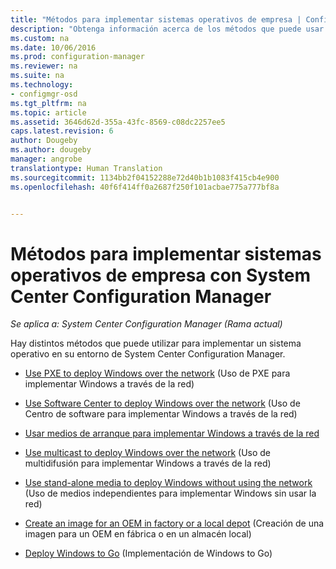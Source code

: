 ```yaml
---
title: "Métodos para implementar sistemas operativos de empresa | Configuration Manager"
description: "Obtenga información acerca de los métodos que puede usar para implementar sistemas operativos de empresa en su entorno de System Center Configuration Manager."
ms.custom: na
ms.date: 10/06/2016
ms.prod: configuration-manager
ms.reviewer: na
ms.suite: na
ms.technology:
- configmgr-osd
ms.tgt_pltfrm: na
ms.topic: article
ms.assetid: 3646d62d-355a-43fc-8569-c08dc2257ee5
caps.latest.revision: 6
author: Dougeby
ms.author: dougeby
manager: angrobe
translationtype: Human Translation
ms.sourcegitcommit: 1134bb2f04152288e72d40b1b1083f415cb4e900
ms.openlocfilehash: 40f6f414ff0a2687f250f101acbae775a777bf8a


---
```

# <a name="methods-to-deploy-enterprise-operating-systems-using-system-center-configuration-manager"></a>Métodos para implementar sistemas operativos de empresa con System Center Configuration Manager

*Se aplica a: System Center Configuration Manager (Rama actual)*

Hay distintos métodos que puede utilizar para implementar un sistema operativo en su entorno de System Center Configuration Manager. 

-   [Use PXE to deploy Windows over the network](use-pxe-to-deploy-windows-over-the-network.md) (Uso de PXE para implementar Windows a través de la red)  

-   [Use Software Center to deploy Windows over the network](use-software-center-to-deploy-windows-over-the-network.md) (Uso de Centro de software para implementar Windows a través de la red)  

-   [Usar medios de arranque para implementar Windows a través de la red](use-bootable-media-to-deploy-windows-over-the-network.md)  

-   [Use multicast to deploy Windows over the network](use-multicast-to-deploy-windows-over-the-network.md) (Uso de multidifusión para implementar Windows a través de la red)  

-   [Use stand-alone media to deploy Windows without using the network](use-stand-alone-media-to-deploy-windows-without-using-the-network.md) (Uso de medios independientes para implementar Windows sin usar la red)  

-   [Create an image for an OEM in factory or a local depot](create-an-image-for-an-oem-in-factory-or-a-local-depot.md) (Creación de una imagen para un OEM en fábrica o en un almacén local)  

-   [Deploy Windows to Go](deploy-windows-to-go.md) (Implementación de Windows to Go)  



<!--HONumber=Nov16_HO1-->


